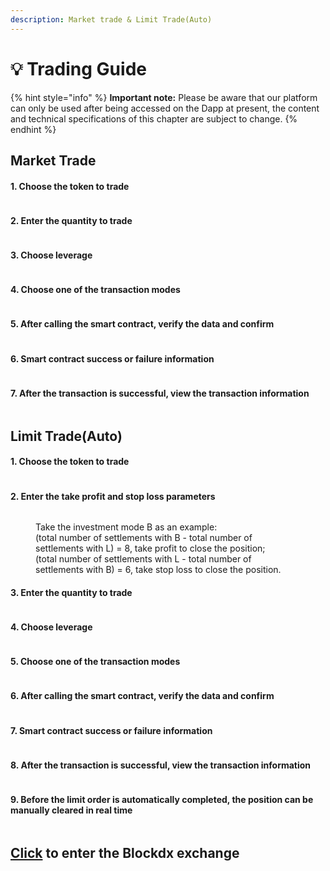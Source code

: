 ```yaml
---
description: Market trade & Limit Trade(Auto)
---
```


# 💡 Trading Guide

{% hint style="info" %}
**Important note:** Please be aware that our platform can only be used after being accessed on the Dapp at present, the content and technical specifications of this chapter are subject to change.
{% endhint %}

## Market Trade

#### 1. Choose the token to trade

<figure><img src="../../.gitbook/assets/TRADE (1).png" alt=""><figcaption></figcaption></figure>

#### 2. Enter the quantity to trade

<figure><img src="../../.gitbook/assets/TRADE (2).png" alt=""><figcaption></figcaption></figure>

#### 3. Choose leverage

<figure><img src="../../.gitbook/assets/TRADE (3).png" alt=""><figcaption></figcaption></figure>

#### 4. Choose one of the transaction modes

<figure><img src="../../.gitbook/assets/TRADE (4).png" alt=""><figcaption></figcaption></figure>

#### 5. After calling the smart contract, verify the data and confirm

<figure><img src="../../.gitbook/assets/TRADE (13) (1).png" alt=""><figcaption></figcaption></figure>

#### 6. Smart contract success or failure information

<figure><img src="../../.gitbook/assets/TRADE (6) (1).png" alt=""><figcaption></figcaption></figure>

#### 7. After the transaction is successful, view the transaction information

<figure><img src="../../.gitbook/assets/TRADE (7).png" alt=""><figcaption></figcaption></figure>

## Limit Trade(Auto)

#### 1. Choose the token to trade

<figure><img src="../../.gitbook/assets/TRADE (8).png" alt=""><figcaption></figcaption></figure>

#### 2. Enter the take profit and stop loss parameters

<figure><img src="../../.gitbook/assets/TRADE (9).png" alt=""><figcaption><p>Take the investment mode B as an example: <br>(total number of settlements with B - total number of settlements with L) = 8, take profit to close the position; <br>(total number of settlements with L - total number of settlements with B) = 6, take stop loss to close the position.</p></figcaption></figure>

#### 3. Enter the quantity to trade

<figure><img src="../../.gitbook/assets/TRADE (10).png" alt=""><figcaption></figcaption></figure>

#### 4. Choose leverage

<figure><img src="../../.gitbook/assets/TRADE (11).png" alt=""><figcaption></figcaption></figure>

#### 5. Choose one of the transaction modes

<figure><img src="../../.gitbook/assets/TRADE (12).png" alt=""><figcaption></figcaption></figure>

#### 6. After calling the smart contract, verify the data and confirm

<figure><img src="../../.gitbook/assets/TRADE (13) (1).png" alt=""><figcaption></figcaption></figure>

#### 7. Smart contract success or failure information

<figure><img src="../../.gitbook/assets/TRADE (14).png" alt=""><figcaption></figcaption></figure>

#### 8. After the transaction is successful, view the transaction information

<figure><img src="../../.gitbook/assets/TRADE (15).png" alt=""><figcaption></figcaption></figure>

#### 9. Before the limit order is automatically completed, the position can be manually cleared in real time

<figure><img src="../../.gitbook/assets/TRADE (16).png" alt=""><figcaption></figcaption></figure>

## [Click](https://bsc.blockdx.pro/) to enter the Blockdx exchange
